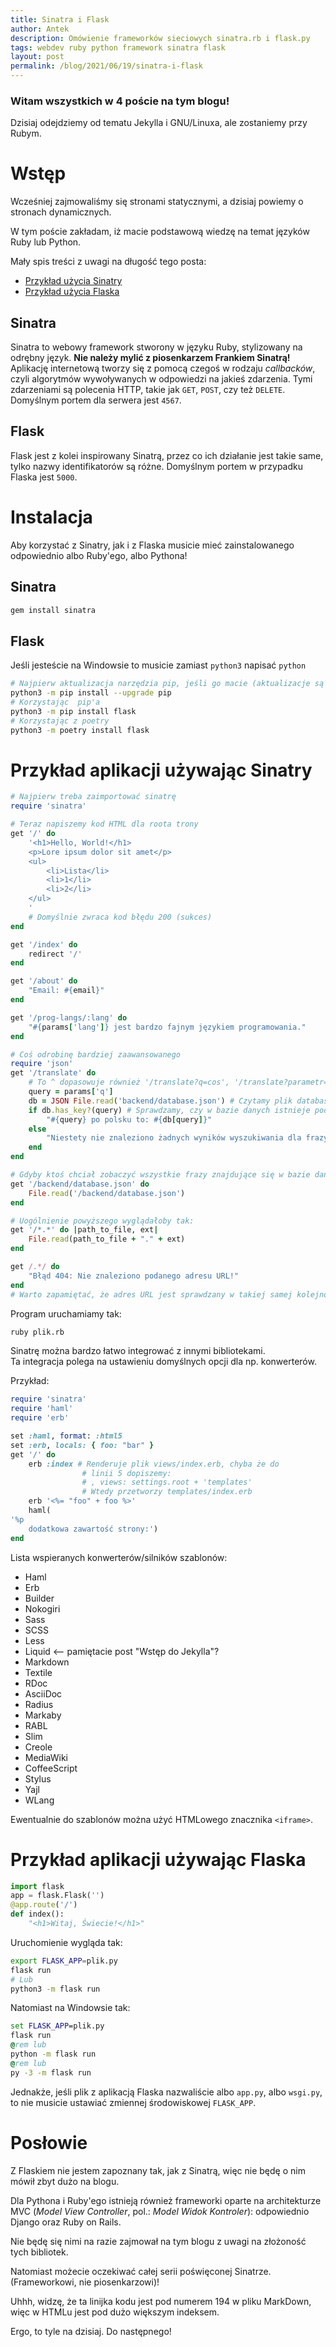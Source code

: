 ```yaml
---
title: Sinatra i Flask
author: Antek
description: Omówienie frameworków sieciowych sinatra.rb i flask.py
tags: webdev ruby python framework sinatra flask
layout: post
permalink: /blog/2021/06/19/sinatra-i-flask
---
```

### Witam wszystkich w 4 poście na tym blogu!
Dzisiaj odejdziemy od tematu Jekylla i GNU/Linuxa, ale zostaniemy przy Rubym.
<!--excerpt-->
# Wstęp
Wcześniej zajmowaliśmy się stronami statycznymi, a dzisiaj powiemy o stronach dynamicznych.
<div class="warning">
W tym poście zakładam, iż macie podstawową wiedzę na temat języków Ruby lub Python.
</div>

Mały spis treści z uwagi na długość tego posta:
- [Przykład użycia Sinatry](#przykład-aplikacji-używając-sinatry)
- [Przykład użycia Flaska](#przykład-aplikacji-używając-flaska)

## Sinatra
Sinatra to webowy framework stworony w języku Ruby, stylizowany na odrębny język. **Nie należy mylić z piosenkarzem Frankiem Sinatrą!** Aplikację internetową tworzy się z pomocą czegoś w rodzaju *callbacków*, czyli algorytmów wywoływanych w odpowiedzi na jakieś zdarzenia. Tymi zdarzeniami są polecenia HTTP, takie jak `GET`, `POST`, czy też `DELETE`.
Domyślnym portem dla serwera jest `4567`.
## Flask
Flask jest z kolei inspirowany Sinatrą, przez co ich działanie jest takie same, tylko nazwy identifikatorów są różne.
Domyślnym portem w przypadku Flaska jest `5000`.

# Instalacja
<div class="warning">
Aby korzystać z Sinatry, jak i z Flaska musicie mieć zainstalowanego odpowiednio albo Ruby'ego, albo Pythona!
</div>

## Sinatra
```bash
gem install sinatra
```

## Flask
Jeśli jesteście na Windowsie to musicie zamiast `python3` napisać `python`
```bash
# Najpierw aktualizacja narzędzia pip, jeśli go macie (aktualizacje są dość częste)
python3 -m pip install --upgrade pip
# Korzystając  pip'a
python3 -m pip install flask
# Korzystając z poetry
python3 -m poetry install flask
```

# Przykład aplikacji używając Sinatry
```ruby
# Najpierw treba zaimportować sinatrę
require 'sinatra'

# Teraz napiszemy kod HTML dla roota trony
get '/' do
    '<h1>Hello, World!</h1>
    <p>Lore ipsum dolor sit amet</p>
    <ul>
        <li>Lista</li>
        <li>1</li>
        <li>2</li>
    </ul>
    '
    # Domyślnie zwraca kod błędu 200 (sukces)
end

get '/index' do
    redirect '/'
end

get '/about' do
    "Email: #{email}"
end

get '/prog-langs/:lang' do
    "#{params['lang']} jest bardzo fajnym językiem programowania."
end

# Coś odrobinę bardziej zaawansowanego
require 'json'
get '/translate' do
    # To ^ dopasowuje również '/translate?q=cos', '/translate?parametr=zxc', etc.
    query = params['q']
    db = JSON File.read('backend/database.json') # Czytamy plik database.json
    if db.has_key?(query) # Sprawdzamy, czy w bazie danych istnieje podana fraza (czy słownik 'db' ma klucz query)
        "#{query} po polsku to: #{db[query]}"
    else
        "Niestety nie znaleziono żadnych wyników wyszukiwania dla frazy #{query}."
    end
end

# Gdyby ktoś chciał zobaczyć wszystkie frazy znajdujące się w bazie danych:
get '/backend/database.json' do
    File.read('/backend/database.json')
end

# Uogólnienie powyższego wyglądałoby tak:
get '/*.*' do |path_to_file, ext|
    File.read(path_to_file + "." + ext)
end

get /.*/ do
    "Błąd 404: Nie znaleziono podanego adresu URL!"
end
# Warto zapamiętać, że adres URL jest sprawdzany w takiej samej kolejności, co napisaliśmy. To znaczy, iż najpierw dopasowuje do '/', potem '/index', '/about', '/prog-langs/:lang', '/translate', etc.
```
Program uruchamiamy tak:
```bash
ruby plik.rb
```

<div class="advice">
Sinatrę można bardzo łatwo integrować z innymi bibliotekami.
</div>
Ta integracja polega na ustawieniu domyślnych opcji dla np. konwerterów.

Przykład:
```ruby
require 'sinatra'
require 'haml'
require 'erb'

set :haml, format: :html5
set :erb, locals: { foo: "bar" }
get '/' do
    erb :index # Renderuje plik views/index.erb, chyba że do 
                # linii 5 dopiszemy:
                # , views: settings.root + 'templates'
                # Wtedy przetworzy templates/index.erb
    erb '<%= "foo" + foo %>'
    haml(
'%p
    dodatkowa zawartość strony:')
end
```
Lista wspieranych konwerterów/silników szablonów:
- Haml
- Erb
- Builder
- Nokogiri
- Sass
- SCSS
- Less
- Liquid <-- pamiętacie post "Wstęp do Jekylla"?
- Markdown
- Textile
- RDoc
- AsciiDoc
- Radius
- Markaby
- RABL
- Slim
- Creole
- MediaWiki
- CoffeeScript
- Stylus
- Yajl
- WLang

Ewentualnie do szablonów można użyć HTMLowego znacznika `<iframe>`.

# Przykład aplikacji używając Flaska
```python
import flask
app = flask.Flask('')
@app.route('/')
def index():
    "<h1>Witaj, Świecie!</h1>"

```
Uruchomienie wygląda tak:
```bash
export FLASK_APP=plik.py
flask run
# Lub
python3 -m flask run
```
Natomiast na Windowsie tak:
```bat
set FLASK_APP=plik.py
flask run
@rem lub
python -m flask run
@rem lub
py -3 -m flask run
```
Jednakże, jeśli plik z aplikacją Flaska nazwaliście albo `app.py`, albo `wsgi.py`, to nie musicie ustawiać zmiennej środowiskowej `FLASK_APP`.

# Posłowie
Z Flaskiem nie jestem zapoznany tak, jak z Sinatrą, więc nie będę o nim mówił zbyt dużo na blogu.

Dla Pythona i Ruby'ego istnieją również frameworki oparte na architekturze MVC (*Model View Controller*, pol.: *Model Widok Kontroler*): odpowiednio Django oraz Ruby on Rails.

Nie będę się nimi na razie zajmował na tym blogu z uwagi na złożoność tych bibliotek.

Natomiast możecie oczekiwać całej serii poświęconej Sinatrze. (Frameworkowi, nie piosenkarzowi)!

Uhhh, widzę, że ta linijka kodu jest pod numerem 194 w pliku MarkDown, więc w HTMLu jest pod dużo większym indeksem.

Ergo, to tyle na dzisiaj. Do następnego!